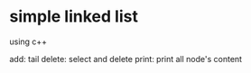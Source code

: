 # simple linked list

using c++

add: tail
delete: select and delete
print: print all node's content
